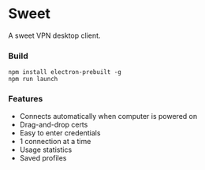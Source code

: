 # Sweet

A sweet VPN desktop client.

### Build

```
npm install electron-prebuilt -g
npm run launch
```

### Features

- Connects automatically when computer is powered on
- Drag-and-drop certs
- Easy to enter credentials
- 1 connection at a time
- Usage statistics
- Saved profiles
